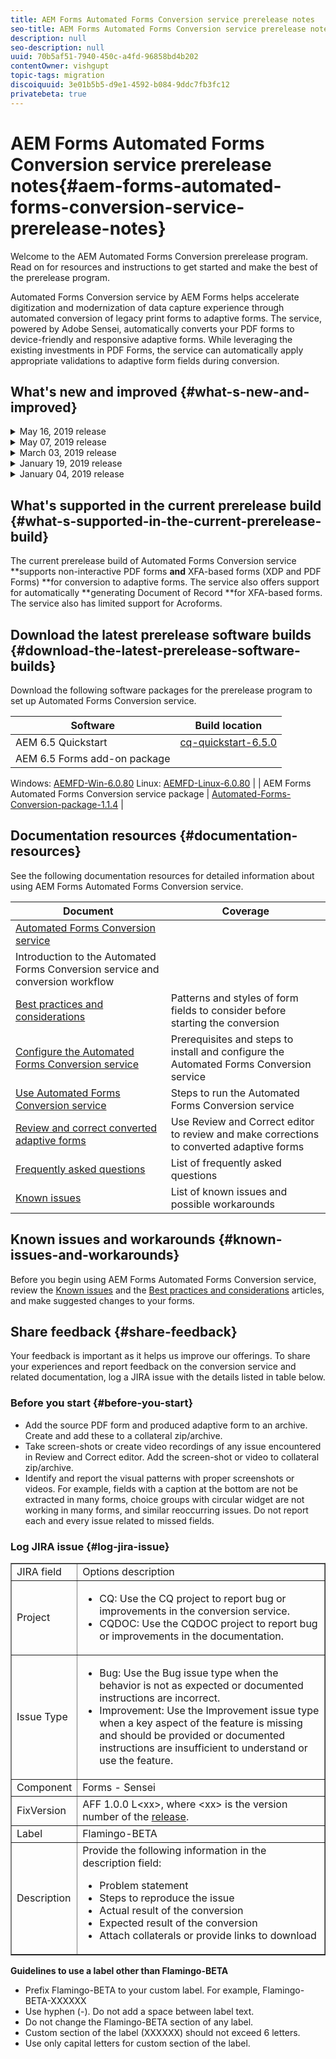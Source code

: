 ```yaml
---
title: AEM Forms Automated Forms Conversion service prerelease notes
seo-title: AEM Forms Automated Forms Conversion service prerelease notes
description: null
seo-description: null
uuid: 70b5af51-7940-450c-a4fd-96858bd4b202
contentOwner: vishgupt
topic-tags: migration
discoiquuid: 3e01b5b5-d9e1-4592-b084-9ddc7fb3fc12
privatebeta: true
---
```


# AEM Forms Automated Forms Conversion service prerelease notes{#aem-forms-automated-forms-conversion-service-prerelease-notes}

Welcome to the AEM Automated Forms Conversion prerelease program. Read on for resources and instructions to get started and make the best of the prerelease program.

Automated Forms Conversion service by AEM Forms helps accelerate digitization and modernization of data capture experience through automated conversion of legacy print forms to adaptive forms. The service, powered by Adobe Sensei, automatically converts your PDF forms to device-friendly and responsive adaptive forms. While leveraging the existing investments in PDF Forms, the service can automatically apply appropriate validations to adaptive form fields during conversion.

## What's new and improved {#what-s-new-and-improved}

<details>
 <summary>May 16, 2019 release</summary>
 <ul> 
  <li>Added support for IMS integration. The service is now accessible only via Adobe I/O. <a href="configure-the-automated-forms-conversion-service.md#adduseranddevs">Create an Adobe I/O integration</a> to use the service.</li> 
  <li>Added the Preview features tab for the experimental features on the <a href="convert-existing-forms-to-adaptive-forms.md#start-the-conversion-process">conversion settings dialog</a>. </li> 
 </ul> 
</details>

<details>
 <summary>May 07, 2019 release</summary>
 <ul> 
  <li>Added support to identify and preserve multi-column layouts of source forms and automatically generate corresponding layouts for adaptive forms. These layouts help display multi-column forms on large screen displays. For example, when a source PDF has two-column layout, the service generates an output adaptive form with two-column layout for large screen displays such as desktops and laptops and single-column layout for mobile devices and tablets. </li> 
  <li>Improvements in identifying lists and performance of Review and Correct editor.</li> 
  <li>Improved the message displayed in Review and Correct editor on deleting a panel.</li> 
  <li>General performance improvements in responsiveness and speed of the conversions. </li> 
 </ul> 
</details>

<details>
 <summary>March 03, 2019 release</summary>
 <ul> 
  <li>Added limited support to detect and edit tables in Review and Correct editor.</li> 
  <li>Added support to convert an XFA-based form to an adaptive form. For example, XFA-based PDF forms or XDP forms. When an XFA-based form is converted to adaptive form, on submission, the adaptive form produces a JSON schema instead of XML schema. JSON schema of a converted adaptive form is complaint with XML schema of an XFA-based form. You can use the <a href="https://sling.apache.org/apidocs/sling5/org/apache/sling/commons/json/xml/XML.html#toString" target="_blank">org.apache.sling.commons.json.xml API</a> to convert a JSON schema to XML schema.</li> 
  <li>Added support to use XFA-based forms with .xdp extension as a template for document of record of converted forms. </li> 
 </ul> 
</details>

<details>
 <summary>January 19, 2019 release</summary>
 <ul> 
  <li>Added support for dynamic XFA.</li> 
  <li>Added support to enable Adobe Analytics during conversion. </li> 
  <li>Added support to identify and convert <a href="assets/hidden-fields.gif" target="_blank">hidden fields for XFA</a>.</li> 
  <li>Improved identification of tables, Acro Forms fields, and choice group fields.</li> 
 </ul> 
</details>

<details>
 <summary>January 04, 2019 release </summary>
 <ul> 
  <li>Improvements in Review and Correct editor:
   <ul> 
    <li>Added support to move components of a form within the content browser (tree view) of the form. When a component is moved, the JSON data is also moved and updated in the data XML accordingly.</li> 
    <li>Added ability to provide name and title for each page of the adaptive form.</li> 
    <li>Added the ability to provide multiline text for field components of type text. The <strong>Allow Multiline</strong> option is added to properties browser to enable the functionality.</li> 
    <li>Review and Correct editor was slowing down while working on large forms. Now the editor works smoothly with large forms.</li> 
   </ul> </li> 
  <li>Improved performance of service and detection accuracy for choice fields and choice groups.</li> 
  <li>Improved strings of configuration dialog UI.</li> 
 </ul> 
</details>

## What's supported in the current prerelease build {#what-s-supported-in-the-current-prerelease-build}

The current prerelease build of Automated Forms Conversion service **supports non-interactive PDF forms **and** XFA-based forms (XDP and PDF Forms) **for conversion to adaptive forms. The service also offers support for automatically **generating Document of Record **for XFA-based forms. The service also has limited support for Acroforms.

## Download the latest prerelease software builds {#download-the-latest-prerelease-software-builds}

Download the following software packages for the prerelease program to set up Automated Forms Conversion service.

| Software |Build location |
|---|---|
| AEM 6.5 Quickstart | [cq-quickstart-6.5.0](https://artifactory.corp.adobe.com/artifactory/maven-aem-dev/com/day/cq/cq-quickstart/6.5.0/cq-quickstart-6.5.0.jar) |
| AEM 6.5 Forms add-on package  |
Windows: [AEMFD-Win-6.0.80](https://artifactory.corp.adobe.com/artifactory/maven-aemforms-release-local/com/adobe/aemds/adobe-aemfd-win-pkg/6.0.80/) 
Linux: [AEMFD-Linux-6.0.80](https://artifactory.corp.adobe.com/artifactory/maven-aemforms-release-local/com/adobe/aemds/adobe-aemfd-linux-pkg/6.0.80/)  |
| AEM Forms Automated Forms Conversion service package | [Automated-Forms-Conversion-package-1.1.4](https://artifactory.corp.adobe.com/artifactory/maven-aemforms-release-local/com/flamingo/automated-forms-conversion/1.1.4/automated-forms-conversion-1.1.4.zip) |

## Documentation resources {#documentation-resources}

See the following documentation resources for detailed information about using AEM Forms Automated Forms Conversion service.

| Document |Coverage |
|---|---|
| [Automated Forms Conversion service](introduction-to-automated-form-conversion-service.md) |
Introduction to the Automated Forms Conversion service and conversion workflow  |
| [Best practices and considerations](styles-and-pattern--considerations-and-best-practices-.md) |Patterns and styles of form fields to consider before starting the conversion |
| [Configure the Automated Forms Conversion service](configure-the-automated-forms-conversion-service.md) |Prerequisites and steps to install and configure the Automated Forms Conversion service |
| [Use Automated Forms Conversion service](convert-existing-forms-to-adaptive-forms.md) |Steps to run the Automated Forms Conversion service  |
| [Review and correct converted adaptive forms](review-correct-ui-edited.md) |Use Review and Correct editor to review and make corrections to converted adaptive forms  |
| [Frequently asked questions](/help/forms/using/wip/automated-forms-conversion-service-frequently-asked-questions.md) |List of frequently asked questions |
| [Known issues](known-issues.md) |List of known issues and possible workarounds |

## Known issues and workarounds {#known-issues-and-workarounds}

Before you begin using AEM Forms Automated Forms Conversion service, review the [Known issues](known-issues.md) and the [Best practices and considerations](styles-and-pattern--considerations-and-best-practices-.md) articles, and make suggested changes to your forms.

## Share feedback {#share-feedback}

Your feedback is important as it helps us improve our offerings. To share your experiences and report feedback on the conversion service and related documentation, log a JIRA issue with the details listed in table below.

### Before you start {#before-you-start}

* Add the source PDF form and produced adaptive form to an archive. Create and add these to a collateral zip/archive.
* Take screen-shots or create video recordings of any issue encountered in Review and Correct editor. Add the screen-shot or video to collateral zip/archive.
* Identify and report the visual patterns with proper screenshots or videos. For example, fields with a caption at the bottom are not be extracted in many forms, choice groups with circular widget are not working in many forms, and similar reoccurring issues. Do not report each and every issue related to missed fields.

### Log JIRA issue {#log-jira-issue}

<table border="1" cellpadding="1" cellspacing="0" width="100%"> 
 <tbody>
  <tr>
   <td>JIRA field</td> 
   <td>Options description</td> 
  </tr>
  <tr>
   <td>Project</td> 
   <td>
    <ul> 
     <li>CQ: Use the CQ<strong> </strong>project to report bug or improvements in the conversion service.</li> 
     <li>CQDOC: Use the CQDOC<strong> </strong>project to report bug or improvements in the documentation.</li> 
    </ul> </td> 
  </tr>
  <tr>
   <td>Issue Type</td> 
   <td>
    <ul> 
     <li>Bug: Use the Bug issue type when the behavior is not as expected or documented instructions are incorrect.</li> 
     <li>Improvement: Use the Improvement issue type when a key aspect of the feature is missing and should be provided or documented instructions are insufficient to understand or use the feature. </li> 
    </ul> </td> 
  </tr>
  <tr>
   <td>Component<br /> </td> 
   <td>Forms - Sensei</td> 
  </tr>
  <tr>
   <td>FixVersion<br /> </td> 
   <td>AFF 1.0.0 L&lt;xx&gt;, where &lt;xx&gt; is the version number of the <a href="https://wiki.corp.adobe.com/pages/viewpage.action?spaceKey=lc&amp;title=Automated+Forms+Conversion+Service+Beta+-+Latest+Builds" target="_blank">release</a>. </td> 
  </tr>
  <tr>
   <td>Label<br /> </td> 
   <td>Flamingo-BETA</td> 
  </tr>
  <tr>
   <td>Description</td> 
   <td>Provide the following information in the description field:<br /> 
    <ul> 
     <li>Problem statement</li> 
     <li>Steps to reproduce the issue<br /> </li> 
     <li>Actual result of the conversion<br /> </li> 
     <li>Expected result of the conversion<br /> </li> 
     <li>Attach collaterals or provide links to download</li> 
    </ul> </td> 
  </tr>
 </tbody>
</table>

**Guidelines to use a label other than Flamingo-BETA**

* Prefix Flamingo-BETA to your custom label. For example, Flamingo-BETA-XXXXXX
* Use hyphen (-). Do not add a space between label text.  
* Do not change the Flamingo-BETA section of any label.
* Custom section of the label (XXXXXX) should not exceed 6 letters.   
* Use only capital letters for custom section of the label.

